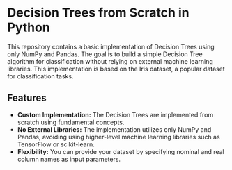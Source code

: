 # Decision Trees from Scratch in Python

This repository contains a basic implementation of Decision Trees using only NumPy and Pandas. The goal is to build a simple Decision Tree algorithm for classification without relying on external machine learning libraries. This implementation is based on the Iris dataset, a popular dataset for classification tasks.

## Features

- **Custom Implementation:** The Decision Trees are implemented from scratch using fundamental concepts.
- **No External Libraries:** The implementation utilizes only NumPy and Pandas, avoiding using higher-level machine learning libraries such as TensorFlow or scikit-learn.
- **Flexibility:** You can provide your dataset by specifying nominal and real column names as input parameters.
